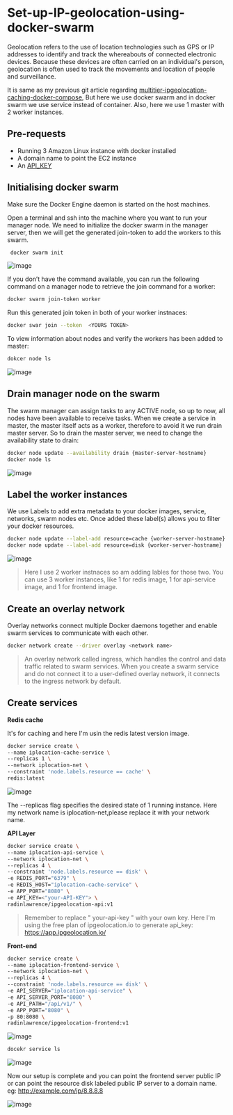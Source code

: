# Set-up-IP-geolocation-using-docker-swarm

Geolocation refers to the use of location technologies such as GPS or IP addresses to identify and track the whereabouts of connected electronic devices. Because these devices are often carried on an individual's person, geolocation is often used to track the movements and location of people and surveillance.

It is same as my previous git article regarding [multitier-ipgeolocation-caching-docker-compose](https://github.com/radin-lawrence/multitier-ipgeolocation-caching-docker-compose), But here we use docker swarm and in docker swarm we use service instead of container. Also, here we use 1 master with 2 worker instances.

## Pre-requests
- Running 3 Amazon Linux instance with docker installed
- A domain name to point the EC2 instance
- An [API_KEY](https://app.ipgeolocation.io/auth/login)


##  Initialising docker swarm

 Make sure the Docker Engine daemon is started on the host machines.

Open a terminal and ssh into the machine where you want to run your manager node. We need to initialize the docker swarm in the manager server, then we will get the generated join-token to add the workers to this swarm.

```bash
 docker swarm init
```

![image](https://user-images.githubusercontent.com/100775027/166470140-7d0ee8cf-e5aa-4e72-9e43-656ee9f97f90.png)


If you don’t have the command available, you can run the following command on a manager node to retrieve the join command for a worker:

```bash
docker swarm join-token worker
```

Run this generated join token in both of your worker instnaces:

```bash
docker swar join --token  <YOURS TOKEN>
```

To view information about nodes and verify the workers has been added to master:

```bash
dokcer node ls
```
![image](https://user-images.githubusercontent.com/100775027/166471465-fbb8064e-9628-4cb3-bf6e-82e9cb7ffeab.png)

## Drain manager node on the swarm

The swarm manager can assign tasks to any ACTIVE node, so up to now, all nodes have been available to receive tasks. When we create a service in master, the master itself acts as a worker, therefore to avoid it we run drain master server. So to drain the master server, we need to change the availability state to drain:
```bash
docker node update --availability drain {master-server-hostname}
docker node ls
 ```
![image](https://user-images.githubusercontent.com/100775027/166471158-3a13a7e0-8641-48ff-8934-047edb380d13.png)


## Label the worker instances

We use Labels to add extra metadata to your docker images, service, networks, swarm nodes etc. Once added these label(s) allows you to filter your docker resources.
~~~bash
docker node update --label-add resource=cache {worker-server-hostname}
docker node update --label-add resource=disk {worker-server-hostname}
~~~
![image](https://user-images.githubusercontent.com/100775027/166471032-40875a8f-3b6c-45a4-9029-1244f04f3fba.png)

> Here I use 2 worker instnaces so am adding lables for those two. You can use 3 worker instances, like 1 for redis image, 1 for api-service image, and 1 for frontend image.

## Create an overlay network

Overlay networks connect multiple Docker daemons together and enable swarm services to communicate with each other.
```bash
docker network create --driver overlay <network name>
```
> An overlay network called ingress, which handles the control and data traffic related to swarm services. When you create a swarm service and do not connect it to a user-defined overlay network, it connects to the ingress network by default.

## Create services

**Redis cache**

It's for caching and here I'm usin the redis latest version image.

```bash
docker service create \
--name iplocation-cache-service \
--replicas 1 \
--network iplocation-net \
--constraint 'node.labels.resource == cache' \
redis:latest
```
![image](https://user-images.githubusercontent.com/100775027/166470934-45c0b730-cd99-488a-842a-f82636cce16b.png)

The --replicas flag specifies the desired state of 1 running instance.
Here my network name is iplocation-net,please replace it with your network name.

**API Layer**

```bash
docker service create \
--name iplocation-api-service \
--network iplocation-net \
--replicas 4 \
--constraint 'node.labels.resource == disk' \
-e REDIS_PORT="6379" \
-e REDIS_HOST="iplocation-cache-service" \
-e APP_PORT="8080" \
-e API_KEY=<"your-API-KEY"> \
radinlawrence/ipgeolocation-api:v1
```
> Remember to replace " your-api-key " with your own key. Here I'm using the free plan of ipgeolocation.io to generate api_key: https://app.ipgeolocation.io/


**Front-end**

```bash
docker service create \
--name iplocation-frontend-service \
--network iplocation-net \
--replicas 4 \
--constraint 'node.labels.resource == disk' \
-e API_SERVER="iplocation-api-service" \
-e API_SERVER_PORT="8080" \
-e API_PATH="/api/v1/" \
-e APP_PORT="8080" \
-p 80:8080 \
radinlawrence/ipgeolocation-frontend:v1
```
![image](https://user-images.githubusercontent.com/100775027/166469990-7f8fd3ee-4ca6-4117-8df3-3c73e8ea91cd.png)

```bash
docekr service ls
```
![image](https://user-images.githubusercontent.com/100775027/166470803-b64ee551-fc2b-4f96-87ab-ac527b955c1d.png)



Now our setup is complete and you can point the frontend server public IP  or  can point the resource disk  labeled public IP server to a domain name.
eg: http://example.com/ip/8.8.8.8

![image](https://user-images.githubusercontent.com/100775027/166469649-2bb5a2f2-938c-4fbe-b619-2b26ee1f9516.png)

